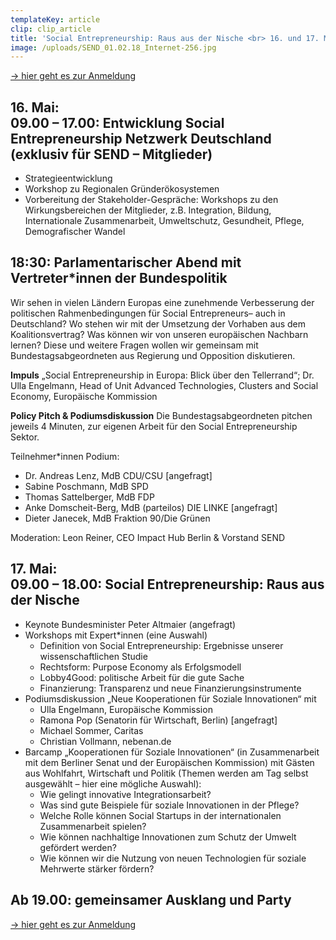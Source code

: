 ```yaml
---
templateKey: article
clip: clip_article
title: 'Social Entrepreneurship: Raus aus der Nische <br> 16. und 17. Mai in Berlin'
image: /uploads/SEND_01.02.18_Internet-256.jpg
---
```


[→ hier geht es zur Anmeldung](https://www.eventbrite.de/e/social-entrepreneurship-raus-aus-der-nische-tickets-58867434080)

## 16. Mai: <br> 09.00 – 17.00: Entwicklung Social Entrepreneurship Netzwerk Deutschland (exklusiv für SEND – Mitglieder)

- Strategieentwicklung
- Workshop zu Regionalen Gründerökosystemen
- Vorbereitung der Stakeholder-Gespräche: Workshops zu den Wirkungsbereichen der Mitglieder, z.B. Integration, Bildung, Internationale Zusammenarbeit, Umweltschutz, Gesundheit, Pflege, Demografischer Wandel

## 18:30: Parlamentarischer Abend mit Vertreter*innen der Bundespolitik

Wir sehen in vielen Ländern Europas eine zunehmende Verbesserung der politischen
Rahmenbedingungen für Social Entrepreneurs– auch in Deutschland? Wo stehen wir mit der
Umsetzung der Vorhaben aus dem Koalitionsvertrag? Was können wir von unseren europäischen
Nachbarn lernen? Diese und weitere Fragen wollen wir gemeinsam mit Bundestagsabgeordneten aus
Regierung und Opposition diskutieren.

**Impuls**
„Social Entrepreneurship in Europa: Blick über den Tellerrand“; Dr. Ulla Engelmann, Head of Unit
Advanced Technologies, Clusters and Social Economy, Europäische Kommission

**Policy Pitch & Podiumsdiskussion**
Die Bundestagsabgeordneten pitchen jeweils 4 Minuten, zur eigenen Arbeit für den Social
Entrepreneurship Sektor.

Teilnehmer*innen Podium:
- Dr. Andreas Lenz, MdB CDU/CSU [angefragt]
- Sabine Poschmann, MdB SPD
- Thomas Sattelberger, MdB FDP
- Anke Domscheit-Berg, MdB (parteilos) DIE LINKE [angefragt]
- Dieter Janecek, MdB Fraktion 90/Die Grünen

Moderation: Leon Reiner, CEO Impact Hub Berlin & Vorstand SEND

## 17. Mai: <br> 09.00 – 18.00: Social Entrepreneurship: Raus aus der Nische
- Keynote Bundesminister Peter Altmaier (angefragt)
- Workshops mit Expert*innen (eine Auswahl)
  - Definition von Social Entrepreneurship: Ergebnisse unserer wissenschaftlichen Studie
  - Rechtsform: Purpose Economy als Erfolgsmodell
  - Lobby4Good: politische Arbeit für die gute Sache
  - Finanzierung: Transparenz und neue Finanzierungsinstrumente
- Podiumsdiskussion „Neue Kooperationen für Soziale Innovationen“ mit
  - Ulla Engelmann, Europäische Kommission
  - Ramona Pop (Senatorin für Wirtschaft, Berlin) [angefragt]
  - Michael Sommer, Caritas
  - Christian Vollmann, nebenan.de
- Barcamp „Kooperationen für Soziale Innovationen“ (in Zusammenarbeit mit dem Berliner
Senat und der Europäischen Kommission) mit Gästen aus Wohlfahrt, Wirtschaft und Politik
(Themen werden am Tag selbst ausgewählt – hier eine mögliche Auswahl):
  - Wie gelingt innovative Integrationsarbeit?
  - Was sind gute Beispiele für soziale Innovationen in der Pflege?
  - Welche Rolle können Social Startups in der internationalen Zusammenarbeit spielen?
  - Wie können nachhaltige Innovationen zum Schutz der Umwelt gefördert werden?
  - Wie können wir die Nutzung von neuen Technologien für soziale Mehrwerte stärker
fördern?

## Ab 19.00: gemeinsamer Ausklang und Party


[→ hier geht es zur Anmeldung](https://www.eventbrite.de/e/social-entrepreneurship-raus-aus-der-nische-tickets-58867434080)
